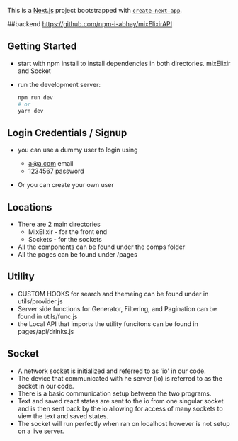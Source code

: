 This is a [Next.js](https://nextjs.org/) project bootstrapped with [`create-next-app`](https://github.com/vercel/next.js/tree/canary/packages/create-next-app).

##backend 
https://github.com/npm-i-abhay/mixElixirAPI

## Getting Started
* start with npm install to install dependencies in both directories. mixElixir and Socket

* run the development server:
    ```bash
    npm run dev
    # or
    yarn dev
    ```

## Login Credentials / Signup
* you can use a dummy user to login using 
    * a@a.com email
    * 1234567 password
    
* Or you can create your own user

## Locations 
* There are 2 main directories
    * MixElixir - for the front end 
    * Sockets - for the sockets
* All the components can be found under the comps folder
* All the pages can be found under /pages

## Utility
* CUSTOM HOOKS for search and themeing can be found under in utils/provider.js
* Server side functions for Generator, Filtering, and Pagination can be found in utils/func.js
* the Local API that imports the utility funcitons can be found in pages/api/drinks.js

## Socket
* A network socket is initialized and referred to as 'io' in our code. 
* The device that communicated with he server (io) is referred to as the socket in our code. 
* There is a basic communication setup between the two programs. 
* Text and saved react states are sent to the io from one singular socket and is then sent back by the io allowing for access of many sockets to view the text and saved states. 
* The socket will run perfectly when ran on localhost however is not setup on a live server.
